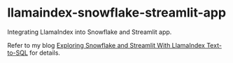 # llamaindex-snowflake-streamlit-app

Integrating LlamaIndex into Snowflake and Streamlit app.

Refer to my blog [Exploring Snowflake and Streamlit With LlamaIndex Text-to-SQL](https://betterprogramming.pub/exploring-snowflake-and-streamlit-with-llamaindex-text-to-sql-f66fec6e321b?sk=97360acceef5ee331b5ac8a9663ce590) for details.
